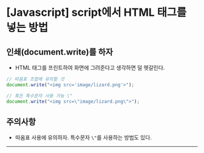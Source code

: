 # [Javascript] script에서 HTML 태그를 넣는 방법

## 인쇄(document.write)를 하자

* HTML 태그를 프린트하여 화면에 그려준다고 생각하면 덜 헷갈린다.

```javascript
// 따옴표 조합에 유의할 것
document.write("<img src='image/lizard.png'>");

// 혹은 특수문자 사용 가능 \"
document.write("<img src=\"image/lizard.png\">");
```

## 주의사항
- 따옴표 사용에 유의하자. 특수문자 `\"`를 사용하는 방법도 있다.

---
